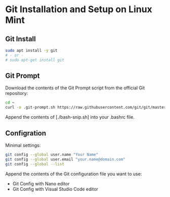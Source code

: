 # Git Installation and Setup on Linux Mint

## Git Install

```bash
sudo apt install -y git
# - or -
# sudo apt-get install git
```

## Git Prompt

Download the contents of the Git Prompt script from the official Git repository:

```bash
cd ~
curl -o .git-prompt.sh https://raw.githubusercontent.com/git/git/master/contrib/completion/git-prompt.sh
```

Append the contents of [./bash-snip.sh] into your .bashrc file.

## Configration

Minimal settings:

```bash
git config --global user.name "Your Name"
git config --global user.email "your.name@domain.com"
git config --global --list
```

Append the contents of the Git configuration file you want to use:

* Git Config with Nano editor
* Git Config with Visual Studio Code editor